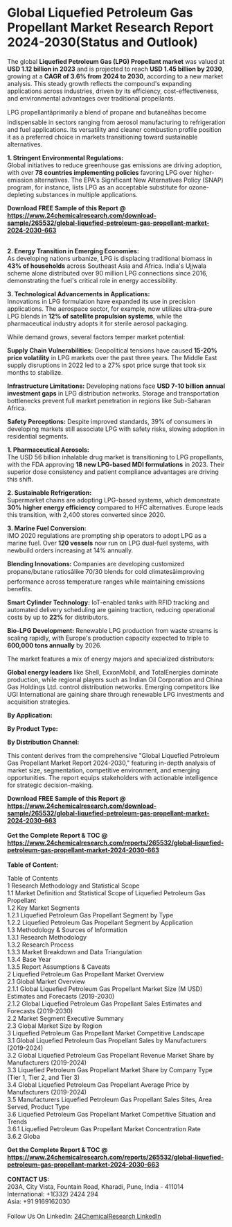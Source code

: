 <h1>Global Liquefied Petroleum Gas Propellant Market Research Report 2024-2030(Status and Outlook)</h1><p>The global <strong>Liquefied Petroleum Gas (LPG) Propellant market</strong> was valued at <strong>USD 1.12 billion in 2023</strong> and is projected to reach <strong>USD 1.45 billion by 2030</strong>, growing at a <strong>CAGR of 3.6% from 2024 to 2030</strong>, according to a new market analysis. This steady growth reflects the compound's expanding applications across industries, driven by its efficiency, cost-effectiveness, and environmental advantages over traditional propellants.</p><p>LPG propellantâprimarily a blend of propane and butaneâhas become indispensable in sectors ranging from aerosol manufacturing to refrigeration and fuel applications. Its versatility and cleaner combustion profile position it as a preferred choice in markets transitioning toward sustainable alternatives.</p><p><strong>1. Stringent Environmental Regulations:</strong><br>
Global initiatives to reduce greenhouse gas emissions are driving adoption, with over <strong>78 countries implementing policies</strong> favoring LPG over higher-emission alternatives. The EPA's Significant New Alternatives Policy (SNAP) program, for instance, lists LPG as an acceptable substitute for ozone-depleting substances in multiple applications.</p><div><b>Download FREE Sample of this Report @ 
            <a href="https://www.24chemicalresearch.com/download-sample/265532/global-liquefied-petroleum-gas-propellant-market-2024-2030-663">
            https://www.24chemicalresearch.com/download-sample/265532/global-liquefied-petroleum-gas-propellant-market-2024-2030-663</a></b></div><br><p><strong>2. Energy Transition in Emerging Economies:</strong><br>
As developing nations urbanize, LPG is displacing traditional biomass in <strong>43% of households</strong> across Southeast Asia and Africa. India's Ujjwala scheme alone distributed over 90 million LPG connections since 2016, demonstrating the fuel's critical role in energy accessibility.</p><p><strong>3. Technological Advancements in Applications:</strong><br>
Innovations in LPG formulation have expanded its use in precision applications. The aerospace sector, for example, now utilizes ultra-pure LPG blends in <strong>12% of satellite propulsion systems</strong>, while the pharmaceutical industry adopts it for sterile aerosol packaging.</p><p>While demand grows, several factors temper market potential:</p><p><strong>Supply Chain Vulnerabilities:</strong> Geopolitical tensions have caused <strong>15-20% price volatility</strong> in LPG markets over the past three years. The Middle East supply disruptions in 2022 led to a 27% spot price surge that took six months to stabilize.</p><p><strong>Infrastructure Limitations:</strong> Developing nations face <strong>USD 7-10 billion annual investment gaps</strong> in LPG distribution networks. Storage and transportation bottlenecks prevent full market penetration in regions like Sub-Saharan Africa.</p><p><strong>Safety Perceptions:</strong> Despite improved standards, 39% of consumers in developing markets still associate LPG with safety risks, slowing adoption in residential segments.</p><p><strong>1. Pharmaceutical Aerosols:</strong><br>
The USD 56 billion inhalable drug market is transitioning to LPG propellants, with the FDA approving <strong>18 new LPG-based MDI formulations</strong> in 2023. Their superior dose consistency and patient compliance advantages are driving this shift.</p><p><strong>2. Sustainable Refrigeration:</strong><br>
Supermarket chains are adopting LPG-based systems, which demonstrate <strong>30% higher energy efficiency</strong> compared to HFC alternatives. Europe leads this transition, with 2,400 stores converted since 2020.</p><p><strong>3. Marine Fuel Conversion:</strong><br>
IMO 2020 regulations are prompting ship operators to adopt LPG as a marine fuel. Over <strong>120 vessels</strong> now run on LPG dual-fuel systems, with newbuild orders increasing at 14% annually.</p><p><strong>Blending Innovations:</strong> Companies are developing customized propane/butane ratiosâlike 70/30 blends for cold climatesâimproving performance across temperature ranges while maintaining emissions benefits.</p><p><strong>Smart Cylinder Technology:</strong> IoT-enabled tanks with RFID tracking and automated delivery scheduling are gaining traction, reducing operational costs by up to <strong>22%</strong> for distributors.</p><p><strong>Bio-LPG Development:</strong> Renewable LPG production from waste streams is scaling rapidly, with Europe's production capacity expected to triple to <strong>600,000 tons annually</strong> by 2026.</p><p>The market features a mix of energy majors and specialized distributors:</p><p><strong>Global energy leaders</strong> like Shell, ExxonMobil, and TotalEnergies dominate production, while regional players such as Indian Oil Corporation and China Gas Holdings Ltd. control distribution networks. Emerging competitors like UGI International are gaining share through renewable LPG investments and acquisition strategies.</p><p><strong>By Application:</strong></p><p><strong>By Product Type:</strong></p><p><strong>By Distribution Channel:</strong></p><p>This content derives from the comprehensive "Global Liquefied Petroleum Gas Propellant Market Report 2024-2030," featuring in-depth analysis of market size, segmentation, competitive environment, and emerging opportunities. The report equips stakeholders with actionable intelligence for strategic decision-making.</p><div><b>Download FREE Sample of this Report @ 
            <a href="https://www.24chemicalresearch.com/download-sample/265532/global-liquefied-petroleum-gas-propellant-market-2024-2030-663">
            https://www.24chemicalresearch.com/download-sample/265532/global-liquefied-petroleum-gas-propellant-market-2024-2030-663</a></b></div><br><div><b>Get the Complete Report & TOC @ 
            <a href="https://www.24chemicalresearch.com/reports/265532/global-liquefied-petroleum-gas-propellant-market-2024-2030-663">
            https://www.24chemicalresearch.com/reports/265532/global-liquefied-petroleum-gas-propellant-market-2024-2030-663</a></b></div><br>
            <b>Table of Content:</b><p>Table of Contents<br />
1 Research Methodology and Statistical Scope<br />
1.1 Market Definition and Statistical Scope of Liquefied Petroleum Gas Propellant<br />
1.2 Key Market Segments<br />
1.2.1 Liquefied Petroleum Gas Propellant Segment by Type<br />
1.2.2 Liquefied Petroleum Gas Propellant Segment by Application<br />
1.3 Methodology & Sources of Information<br />
1.3.1 Research Methodology<br />
1.3.2 Research Process<br />
1.3.3 Market Breakdown and Data Triangulation<br />
1.3.4 Base Year<br />
1.3.5 Report Assumptions & Caveats<br />
2 Liquefied Petroleum Gas Propellant Market Overview<br />
2.1 Global Market Overview<br />
2.1.1 Global Liquefied Petroleum Gas Propellant Market Size (M USD) Estimates and Forecasts (2019-2030)<br />
2.1.2 Global Liquefied Petroleum Gas Propellant Sales Estimates and Forecasts (2019-2030)<br />
2.2 Market Segment Executive Summary<br />
2.3 Global Market Size by Region<br />
3 Liquefied Petroleum Gas Propellant Market Competitive Landscape<br />
3.1 Global Liquefied Petroleum Gas Propellant Sales by Manufacturers (2019-2024)<br />
3.2 Global Liquefied Petroleum Gas Propellant Revenue Market Share by Manufacturers (2019-2024)<br />
3.3 Liquefied Petroleum Gas Propellant Market Share by Company Type (Tier 1, Tier 2, and Tier 3)<br />
3.4 Global Liquefied Petroleum Gas Propellant Average Price by Manufacturers (2019-2024)<br />
3.5 Manufacturers Liquefied Petroleum Gas Propellant Sales Sites, Area Served, Product Type<br />
3.6 Liquefied Petroleum Gas Propellant Market Competitive Situation and Trends<br />
3.6.1 Liquefied Petroleum Gas Propellant Market Concentration Rate<br />
3.6.2 Globa</p><div><b>Get the Complete Report & TOC @ 
            <a href="https://www.24chemicalresearch.com/reports/265532/global-liquefied-petroleum-gas-propellant-market-2024-2030-663">
            https://www.24chemicalresearch.com/reports/265532/global-liquefied-petroleum-gas-propellant-market-2024-2030-663</a></b></div><br><b>CONTACT US:</b><br>
            203A, City Vista, Fountain Road, Kharadi, Pune, India - 411014<br>
            International: +1(332) 2424 294<br>
            Asia: +91 9169162030 <br><br>
            Follow Us On LinkedIn: <a href="https://www.linkedin.com/company/24chemicalresearch/">24ChemicalResearch LinkedIn</a>